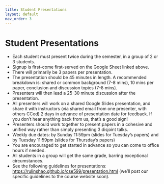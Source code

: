 ```yaml
---
title: Student Presentations
layout: default
nav_order: 3
---
```


# Student Presentations

* Each student must present twice during the semester, in a group of 2 or 3 students.
* Signup is first-come first-served on the Google Sheet linked above.
* There will primarily be 3 papers per presentation.
* The presentation should be 45 minutes in length. A recommended breakdown is: shared or common background (7-8 mins), 10 mins per paper, conclusion and discussion topics (7-8 mins).
* Presenters will then lead a 25-30 minute discussion after the presentation.
* All presenters will work on a shared Google Slides presentation, and share it with instructors (via shared email from one presenter, with others CCed) 2 days in advance of presentation date for feedback. If you don’t hear anything back from us, that’s a good sign!
* Presenters should work together to present papers in a cohesive and unified way rather than simply presenting 3 disjoint talks.
* Weekly due dates: by Sunday 11:59pm (slides for Tuesday’s papers) and by Tuesday 11:59pm (slides for Thursday’s papers)
* You are encouraged to get started in advance so you can come to office hours if needed.
* All students in a group will get the same grade, barring exceptional circumstances.
* See the following guidelines for presentations: https://rulinshao.github.io/cse599/presentation.html (we’ll post our specific guidelines to the course website soon).